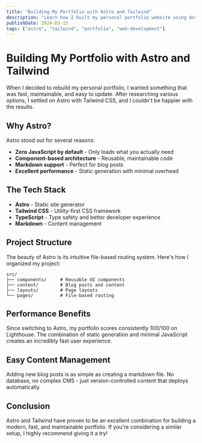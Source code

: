 ```yaml
---
title: "Building My Portfolio with Astro and Tailwind"
description: "Learn how I built my personal portfolio website using Astro and Tailwind CSS for optimal performance and maintainability."
publishDate: 2024-03-15
tags: ["astro", "tailwind", "portfolio", "web-development"]
---
```


# Building My Portfolio with Astro and Tailwind

When I decided to rebuild my personal portfolio, I wanted something that was fast, maintainable, and easy to update. After researching various options, I settled on Astro with Tailwind CSS, and I couldn't be happier with the results.

## Why Astro?

Astro stood out for several reasons:

- **Zero JavaScript by default** - Only loads what you actually need
- **Component-based architecture** - Reusable, maintainable code
- **Markdown support** - Perfect for blog posts
- **Excellent performance** - Static generation with minimal overhead

## The Tech Stack

- **Astro** - Static site generator
- **Tailwind CSS** - Utility-first CSS framework
- **TypeScript** - Type safety and better developer experience
- **Markdown** - Content management

## Project Structure

The beauty of Astro is its intuitive file-based routing system. Here's how I organized my project:

```
src/
├── components/     # Reusable UI components
├── content/        # Blog posts and content
├── layouts/        # Page layouts
└── pages/          # File-based routing
```

## Performance Benefits

Since switching to Astro, my portfolio scores consistently 100/100 on Lighthouse. The combination of static generation and minimal JavaScript creates an incredibly fast user experience.

## Easy Content Management

Adding new blog posts is as simple as creating a markdown file. No database, no complex CMS - just version-controlled content that deploys automatically.

## Conclusion

Astro and Tailwind have proven to be an excellent combination for building a modern, fast, and maintainable portfolio. If you're considering a similar setup, I highly recommend giving it a try!
